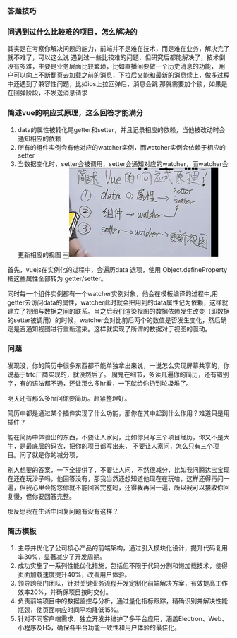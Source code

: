 ### 答题技巧

### 问遇到过什么比较难的项目，怎么解决的
其实是在考察你解决问题的能力，前端并不是难在技术，而是难在业务，解决完了就不难了，可以这么说
遇到过一些比较难的问题，但研究后都能解决了，技术倒没有多难，主要是业务层面比较繁琐，比如直播间要做一个历史消息的功能，
用户可以向上不断翻页去加载之前的消息，下拉后又能和最新的消息续上，做多过程中还遇到了兼容性问题，比如ios上拉回弹后，消息会跳
那就需要加个锁，如果是在回弹阶段，不发送消息请求



### 简述vue的响应式原理，这么回答才能满分  
1. data的属性被转化尾getter和setter，并且记录相应的依赖，当他被改动时会通知相应的依赖
2. 所有的组件实例会有他对应的watcher实例，而watcher实例会依赖于相应的setter
3. 当数据变化时，setter会被调用，setter会通知对应的watcher，而watcher会更新相应的视图
￼![alt text](image-2.png)

首先，vuejs在实例化的过程中，会遍历data 选项，使用 Object.defineProperty 把这些属性全部转为 getter/setter。

同时每一个组件实例都有一个watcher实例对象，他会在模板编译的过程中,用getter去访问data的属性，watcher此时就会把用到的data属性记为依赖，这样就建立了视图与数据之间的联系。当之后我们渲染视图的数据依赖发生改变（即数据的setter被调用）的时候，watcher会对比前后两个的数值是否发生变化，然后确定是否通知视图进行重新渲染。这样就实现了所谓的数据对于视图的驱动。


### 问题
发现没，你的简历中很多东西都不能单独拿出来说，一说怎么实现屏幕共享的，你说基于trtc厂商实现的，就没然后了。
魔鬼在细节，多读几遍你的简历，还有错别字，有的语法都不通，还让那么多hr看，一下就给你扔到垃圾堆了。

明天还有那么多hr问你要简历。赶紧整理好。

简历中都是通过某个插件实现了什么功能，那你在其中起到什么作用？难道只是用插件？

能在简历中体验出的东西，不要让人家问，比如你只写三个项目经历，你又不是大牛，是最底层的码农，把你的项目都写出来，
不要让人家问，怎么只有三个项目。问了就是你的减分项，

别人想要的答案，一下全提供了，不要让人问，不然很减分，比如我问腾达宝宝现在还在玩沙子吗，他回答没有，那我当然还想知道他现在在玩啥，这样还得再问一遍，但我心里会抱怨你就不能回答完整吗，还得我再问一遍，所以我可以接收你回复慢，但你要回答完整。

那反思我在生活中回复问题有没有这样？



### 简历模板
1. 主导并优化了公司核心产品的前端架构，通过引入模块化设计，提升代码复用率30%，显著减少了开发周期。
2. 成功实施了一系列性能优化措施，包括但不限于代码分割和懒加载技术，使得页面加载速度提升40%，改善用户体验。
3. 领导跨部门团队，针对关键业务流程开发定制化前端解决方案，有效提高工作效率20%，并确保项目按时交付。
4. 负责前端项目中的数据监控与分析，通过量化指标跟踪，精确识别并解决性能瓶颈，使页面响应时间平均降低15%。
5. 针对不同客户端需求，独立开发并维护了多平台应用，涵盖Electron、Web、小程序及H5，确保各平台功能一致性和用户体验的最佳化。



